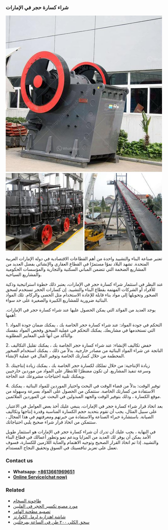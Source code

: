 <h3>شراء كسارة حجر في الإمارات</h3><img src='1701852334.jpg' alt=''><p>تعتبر صناعة البناء والتشييد واحدة من أهم القطاعات الاقتصادية في دولة الإمارات العربية المتحدة. تشهد البلاد نموًا مستمرًا في القطاع العقاري والإنشائي بفضل العديد من المشاريع الضخمة التي تتضمن المباني السكنية والتجارية والمؤسسات الحكومية والمشاريع السياحية.</p><p>عند النظر في استثمار شراء كسارة حجر في الإمارات، يعتبر ذلك خطوة استراتيجية وذكية للأفراد أو الشركات المهتمة بقطاع البناء والتشييد. إن كسارات الحجر تستخدم لسحق الصخور وتحويلها إلى مواد بناء قابلة للإعادة الاستخدام مثل الحصى والركام. تلك المواد البنائية ضرورية للمشاريع الكبيرة والصغيرة على حد سواء.</p><p>يوجد العديد من الفوائد التي يمكن الحصول عليها عند شراء كسارة حجر في الإمارات. أهمها:</p><p>1. التحكم في جودة المواد: عند شراء كسارة حجر الخاصة بك ، يمكنك ضمان جودة المواد التي تستخدمها في مشاريعك. يمكنك التحكم في عملية السحق وفحص المواد بنفسك والتأكد من أنها تلبي المعايير المطلوبة.</p><p>2. خفض تكاليف الإنشاء: عند شراء كسارة حجر الخاصة بك ، يمكنك تقليل التكاليف الناتجة عن شراء المواد البنائية من مصادر خارجية. بدلاً من ذلك ، يمكنك استخدام الصخور المحطمة من خلال كسارتك الخاصة وتوفير المال في عملية الإنشاء.</p><p>3. زيادة الإنتاجية: من خلال تملكك لكسارة حجر الخاصة بك ، يمكنك زيادة إنتاجيتك وسرعة تنفيذ المشاريع. لن تكون مضطرًا للانتظار على المواد من موردين خارجيين ويمكنك تلبية احتياجات مشروعك عند الحاجة.</p><p>4. توفير الوقت: بدلاً من قضاء الوقت في البحث واختيار الموردين للمواد البنائية ، يمكنك الاستفادة من كسارتك الخاصة. ستتمكن من الحصول على المواد بسرعة وسهولة من موقع الكسارة ، وذلك بتوفير الوقت والجهد المبذولين في البحث عن الموردين الملائمين.</p><p>بعد اتخاذ قرار شراء كسارة حجر في الإمارات، ينبغي عليك أخذ بعض العوامل في الاعتبار. على سبيل المثال، يجب أن تقوم بتحديد حجم الكسارة المناسبة وقدرة إنتاجها وتكاليف الصيانة. باستشارة خبراء الصناعة والاستفادة من خبرتهم ومعرفتهم في هذا المجال ، ستتمكن من اتخاذ قرار شراء صحيح يلبي احتياجاتك.</p><p>في النهاية ، يجب عليك أن تدرك أن شراء كسارة حجر في الإمارات هو استثمار طويل الأمد يمكن أن يوفر لك العديد من المزايا ويدعم نمو وتطور أعمالك في قطاع البناء والتشييد. إذا تم اتخاذ القرار الصحيح وتوجيه الاهتمام والعناية اللازمين للكسارة، فسوف تعمل على تعزيز تنافسيتك في السوق وتحقيق النجاح المستدام.</p><h3>Contact us</h3><ul><li><strong>Whatsapp:&nbsp;<a href="https://wa.me/8613661969651">+8613661969651</a></strong></li><li><a href="https://swt.shibang-china.com/?git&amp;zhl&amp;شراء كسارة حجر في الإمارات"><strong>Online Service(chat now)</strong></a></li></ul><h3>Related</h3><ul><li><a href='طاحونة السخام.md'>طاحونة السخام</a></li><li><a href='مورد مصنع تكسير الحجر في الفلبين.md'>مورد مصنع تكسير الحجر في الفلبين</a></li><li><a href='تصميم مطحنة الهامر.md'>تصميم مطحنة الهامر</a></li><li><a href='شاشة اهتزازية لرمل الكوارتز.md'>شاشة اهتزازية لرمل الكوارتز</a></li><li><a href='سحق الكلي ٢٠٠ طن في الساعة بمرحلتين.md'>سحق الكلي ٢٠٠ طن في الساعة بمرحلتين</a></li></ul>